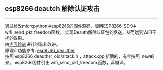 ## esp8266 deautch 解除认证攻击  
----
通过修改micropython中esp8266的固件源码，调用ESP8266-SDK中wifi_send_pkt_freedom函数，
实现Deauth解除认证包的发送，从而达到WIFI干扰的效果。  
由[点我跳转](https://github.com/PakchoiFood/micropython-deauth)进行封装和改进。  
原理和功能参考: [esp8266_deauther](https://github.com/spacehuhn/esp8266_deauther)  
按照 esp8266_deauther_old/attack.h ，attack.cpp 折腾的，有空按照_new的来。
esp8266固件引出 wifi_send_pkt_freedom 函数，再编译。  